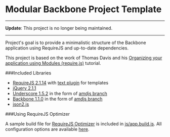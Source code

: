 
Modular Backbone Project Template
=================================

***
**Update**: This project is no longer being maintained.
***

Project's goal is to provide a minimalistic structure of the Backbone application using RequireJS and up-to-date dependencies.

This project is based on the work of Thomas Davis and his
[Organizing your application using Modules (require.js)](http://backbonetutorials.com/organizing-backbone-using-modules/) tutorial.

###Included Libraries

* [RequireJS 2.1.14](http://requirejs.org/) with [text plugin](http://requirejs.org/docs/download.html#text) for templates
* [jQuery 2.1.1](http://jquery.com/)
* [Underscore 1.5.2](http://documentcloud.github.com/underscore/) in the form of [amdjs branch](https://github.com/amdjs/underscore)
* [Backbone 1.1.0](http://documentcloud.github.com/backbone/) in the form of [amdjs branch](https://github.com/amdjs/backbone)
* [json2.js](https://github.com/douglascrockford/JSON-js)

###Using RequireJS Optimizer

A sample build file for [RequireJS Optimizer](http://requirejs.org/docs/optimization.html) is included in
[js/app.build.js](https://github.com/dzejkej/modular-backbone/blob/master/js/app.build.js). All configuration options are available [here](https://github.com/jrburke/r.js/blob/master/build/example.build.js).
